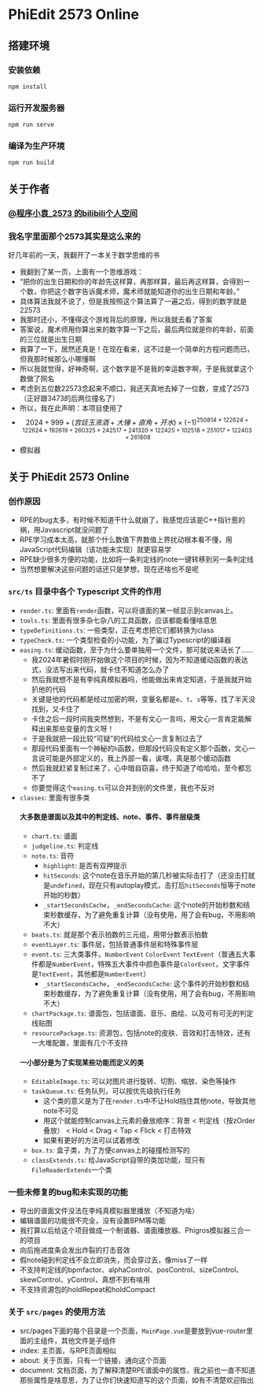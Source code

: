 # PhiEdit 2573 Online

## 搭建环境

### 安装依赖

```
npm install
```

### 运行开发服务器

```
npm run serve
```

### 编译为生产环境

```
npm run build
```

## 关于作者

### [@程序小袁_2573 的bilibili个人空间](https://space.bilibili.com/522248560)  

### 我名字里面那个2573其实是这么来的
好几年前的一天，我翻开了一本关于数学思维的书
- 我翻到了某一页，上面有一个思维游戏：
- “把你的出生日期和你的年龄先这样算，再那样算，最后再这样算，会得到一个数，你把这个数字告诉魔术师，魔术师就能知道你的出生日期和年龄。”
- 具体算法我就不说了，但是我按照这个算法算了一遍之后，得到的数字就是22573
- 我那时还小，不懂得这个游戏背后的原理，所以我就去看了答案
- 答案说，魔术师用你算出来的数字算一下之后，最后两位就是你的年龄，前面的三位就是出生日期
- 我算了一下，居然还真是！在现在看来，这不过是一个简单的方程问题而已，但我那时候那么小哪懂啊
- 所以我就觉得，好神奇啊，这个数字是不是我的幸运数字啊，于是我就拿这个数做了网名
- 考虑到五位数22573念起来不顺口，我还天真地去掉了一位数，变成了2573（正好跟3473的后两位撞名了）
- 所以，我在此声明：本项目使用了 
- $$2024+999+(宫廷玉液酒+大锤+直角+开水)\times(-1)^{
    250814\times122624+122624\times192619+260325\times242517+241320\times122425+102518\times251017+122403\times261808
    }$$ 
- 模拟器

## 关于 PhiEdit 2573 Online

### 创作原因
- RPE的bug太多，有时候不知道干什么就崩了，我感觉应该是C++指针惹的祸，用Javascript就没问题了
- RPE学习成本太高，就那个什么数值下界数值上界扰动根本看不懂，用JavaScript代码编辑（该功能未实现）就更容易学
- RPE缺少很多方便的功能，比如将一条判定线的note一键转移到另一条判定线
- 当然想要解决这些问题的话还只是梦想，现在还啥也不是呢

### `src/ts` 目录中各个 Typescript 文件的作用

- `render.ts`: 里面有`render`函数，可以将谱面的某一帧显示到canvas上。
- `tools.ts`: 里面有很多杂七杂八的工具函数，应该都能看懂啥意思
- `typeDefinitions.ts`: 一些类型，正在考虑把它们都转换为class
- `typeCheck.ts`: 一个类型检查的小功能，为了骗过Typescript的编译器
- `easing.ts`: 缓动函数，至于为什么要单独用一个文件，那可就说来话长了……
    - 我2024年暑假时刚开始做这个项目的时候，因为不知道缓动函数的表达式，没法写出来代码，就卡住不知道怎么办了
    - 然后我就想不是有李纯真模拟器吗，他能做出来肯定知道，于是我就开始扒他的代码
    - 关键是他的代码都是经过加密的啊，变量名都是`e`、`t`、`s`等等，找了半天没找到，又卡住了
    - 卡住之后一段时间我突然想到，不是有文心一言吗，用文心一言肯定能解释出来那些变量的含义呀！
    - 于是我就把一段比较“可疑”的代码给文心一言复制过去了
    - 那段代码里面有一个神秘的`h`函数，但那段代码没有定义那个函数，文心一言说可能是外部定义的，我上外部一看，诶嘿，真是那个缓动函数
    - 然后我就赶紧复制过来了，心中暗自窃喜，终于知道了哈哈哈，至今都忘不了
    - 你要觉得这个`easing.ts`可以合并到别的文件里，我也不反对
- `classes`: 里面有很多类
    #### 大多数是谱面以及其中的判定线、note、事件、事件层级类
    - `chart.ts`: 谱面
    - `judgeline.ts`: 判定线
    - `note.ts`: 音符
        - `highlight`: 是否有双押提示
        - `hitSeconds`: 这个note在音乐开始的第几秒被实际击打了（还没击打就是`undefined`，现在只有autoplay模式，击打后`hitSeconds`恒等于note开始的秒数）
        - `_startSecondsCache`，`_endSecondsCache`: 这个note的开始秒数和结束秒数缓存，为了避免重复计算（没有使用，用了会有bug，不用影响不大）
    - `beats.ts`: 就是那个表示拍数的三元组，用带分数表示拍数
    - `eventLayer.ts`: 事件层，包括普通事件层和特殊事件层
    - `event.ts`: 三大类事件，`NumberEvent` `ColorEvent` `TextEvent`（普通五大事件都是`NumberEvent`，特殊五大事件中颜色事件是`ColorEvent`，文字事件是`TextEvent`，其他都是`NumberEvent`）
        - `_startSecondsCache`，`_endSecondsCache`: 这个事件的开始秒数和结束秒数缓存，为了避免重复计算（没有使用，用了会有bug，不用影响不大）
    - `chartPackage.ts`: 谱面包，包括谱面、音乐、曲绘、以及可有可无的判定线贴图
    - `resourcePackage.ts`: 资源包，包括note的皮肤、音效和打击特效，还有一大堆配置，里面有几个不支持
    #### 一小部分是为了实现某些功能而定义的类
    - `EditableImage.ts`: 可以对图片进行旋转、切割、缩放、染色等操作
    - `taskQueue.ts`: 任务队列，可以按优先级执行任务
        - 这个类的意义是为了在`render.ts`中不让Hold挡住其他note，导致其他note不可见
        - 用这个就能控制canvas上元素的叠放顺序：背景 < 判定线（按zOrder叠放） < Hold < Drag < Tap < Flick < 打击特效
        - 如果有更好的方法可以试着修改
    - `box.ts`: 盒子类，为了方便canvas上的碰撞检测写的
    - `classExtends.ts`: 给JavaScript自带的类加功能，现只有`FileReaderExtends`一个类

### 一些未修复的bug和未实现的功能
- 导出的谱面文件没法在李纯真模拟器里播放（不知道为啥）
- 编辑谱面的功能很不完全，没有设置BPM等功能
- 我打算以后给这个项目做成一个制谱器、谱面播放器、Phigros模拟器三合一的项目
- 向后拖进度条会发出炸裂的打击音效
- 假note碰到判定线不会立即消失，而会穿过去，像miss了一样
- 不支持判定线的bpmfactor、alphaControl、posControl、sizeControl、skewControl、yControl，真想不到有啥用
- 不支持资源包的holdRepeat和holdCompact

### 关于 `src/pages` 的使用方法
- src/pages下面的每个目录是一个页面，`MainPage.vue`是要放到vue-router里面的主组件，其他文件是子组件
- index: 主页面，与RPE页面相似
- about: 关于页面，只有一个链接，通向这个页面
- document: 文档页面，为了解释清楚RPE谱面中的属性，我之前也一直不知道那些属性是啥意思，为了让你们快速知道写的这个页面，如有不清楚欢迎指出